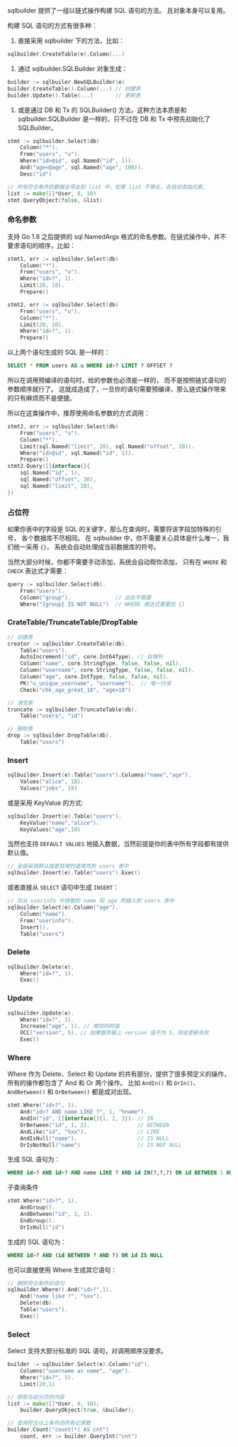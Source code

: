 sqlbuilder 提供了一组以链式操作构建 SQL 语句的方法。
且对象本身可以复用。

构建 SQL 语句的方式有很多种：

1. 直接采用 sqlbuilder 下的方法，比如：

```go
sqlbuilder.CreateTable(e).Column(...)
```

1. 通过 sqlbuilder.SQLBuilder 对象生成：

```go
builder := sqlbuiler.NewSQLBuilder(e)
builder.CreateTable().Column(...) // 创建表
builder.Update().Table(...)       // 更新表
```

1. 或是通过 DB 和 Tx 的 SQLBuilder() 方法，这种方法本质是和 sqlbuilder.SQLBuilder
是一样的，只不过在 DB 和 Tx 中预先初始化了 SQLBuilder。

```go
stmt := sqlbuilder.Select(db)
    Column("*").
    From("users", "u").
    Where("id>@id", sql.Named("id", 1)).
    And("age<@age", sql.Named("age", 100)).
    Desc("id")

// 所有符合条件的数据会导出到 list 中，如果 list 不够长，会自动添加元素。
list := make([]*User, 0, 10)
stmt.QueryObject(false, &list)
```

### 命名参数

支持 Go 1.8 之后提供的 sql.NamedArgs 格式的命名参数。在链式操作中，并不要求语句的顺序，比如：

```go
stmt1, err := sqlbuilder.Select(db)
    Column("*").
    From("users", "u").
    Where("id>?", 1).
    Limit(20, 10).
    Prepare()

stmt2, err := sqlbuilder.Select(db)
    From("users", "u").
    Column("*").
    Limit(20, 10).
    Where("id>?", 1).
    Prepare()
```

以上两个语句生成的 SQL 是一样的：

```sql
SELECT * FROM users AS u WHERE id>? LIMIT ? OFFSET ?
```

所以在调用预编译的语句时，给的参数也必须是一样的，
而不是按照链式语句的参数顺序就行了。
这就成造成了，一旦你的语句需要预编译，那么链式操作带来的只有麻烦而不是便捷。

所以在这类操作中，推荐使用命名参数的方式调用：

```go
stmt2, err := sqlbuilder.Select(db)
    From("users", "u").
    Column("*").
    Limit(sql.Named("limit", 20), sql.Named("offset", 10)).
    Where("id>@id", sql.Named("id", 1)).
    Prepare()
stmt2.Query([]interface{}{
    sql.Named("id", 1),
    sql.Named("offset", 30),
    sql.Named("limit", 20),
})
```

### 占位符

如果你表中的字段是 SQL 的关键字，那么在查询时，需要将该字段加特殊的引号，
各个数据库不尽相同。
在 sqlbuilder 中，你不需要关心具体是什么唯一，我们统一采用 `{}`，
系统会自动处理成当前数据库的符号。

当然大部分时候，你都不需要手动添加，系统会自动帮你添加，
只有在 `WHERE` 和 `CHECK` 表达式才需要：

```go
query := sqlbuilder.Select(db).
    From("users").
    Column("group").              // 此处不需要
    Where("{group} IS NOT NULL")  // WHERE 表达式需要加 {}
```

### CrateTable/TruncateTable/DropTable

```go
// 创建表
creator := sqlbuilder.CreateTable(db).
    Table("users").
    AutoIncrement("id", core.Int64Type). // 自增列
    Column("name", core.StringType, false, false, nil).
    Column("username", core.StringType, false, false, nil).
    Column("age", core.IntType, false, false, nil).
    PK("u_unique_username", "username").  // 唯一约束
    Check("chk_age_great_18", "age>18")

// 清空表
truncate := sqlbuilder.TruncateTable(db).
    Table("users", "id")

// 删除表
drop := sqlbuilder.DropTable(db).
    Table("users")
```

### Insert

```go
sqlbuilder.Insert(e).Table("users").Columns("name","age").
    Values("alice", 18).
    Values("jobs", 19)

```

或是采用 KeyValue 的方式:

```go
sqlbuilder.Insert(e).Table("users").
    KeyValue("name","alice").
    KeyValues("age",18)
```

当然也支持 `DEFAULT VALUES` 地插入数据，当然前提是你的表中所有字段都有提供默认值。

```go
// 全部采用默认或是自增的值填充到 users 表中
sqlbuilder.Insert(e).Table("users").Exec()
```

或者直接从 `SELECT` 语句中生成 `INSERT`：

```go
// 将从 userinfo 中获取的 name 和 age 列插入到 users 表中
sqlbuilder.Select(e).Column("age").
    Column("name").
    From("userinfo").
    Insert().
    Table("users")
```

### Delete

```go
sqlbuilder.Delete(e).
    Where("id=?", 1).
    Exec()
```

### Update

```go
sqlbuilder.Update(e).
    Where("id=?", 1).
    Increase("age", 1). // 增加列的值
    OCC("version", 5). // 如果服务器上 version 值不为 5，则会更新失败
    Exec()
```

### Where

Where 作为 Delete、Select 和 Update 的共有部分，提供了很多预定义的操作，
所有的操作都包含了 And 和 Or 两个操作。
比如 `AndIn()` 和 `OrIn()`、`AndBetween()` 和 `OrBetween()` 都是成对出现。

```go
stmt.Where("id>?", 1).
    And("id>? AND name LIKE ?", 1, "%name").
    AndIn("id", []interface{}{1, 2, 3}). // IN
    OrBetween("id", 1, 2).               // BETWEEN
    AndLike("id", "%xx").                // LIKE
    AndIsNull("name").                   // IS NULL
    OrIsNotNull("name")                  // IS NOT NULL
```

生成 SQL 语句为：

```sql
WHERE id>? AND id>? AND name LIKE ? AND id IN(?,?,?) OR id BETWEEN 1 AND 2 AND id LIKE ? AND name IS NULL OR name IS NOT NULL
```

子查询条件

```go
stmt.Where("id>?", 1).
    AndGroup().
    AndBetween("id", 1, 2).
    EndGroup().
    OrIsNull("id")
```

生成的 SQL 语句为：

```sql
WHERE id>? AND (id BETWEEN ? AND ?) OR id IS NULL
```

也可以直接使用 Where 生成其它语句：

```go
// 删除符合条件的语句
sqlbuilder.Where().And("id>?",1).
    And("name like ?", "%xx").
    Delete(db).
    Table("users").
    Exec()
```

### Select

Select 支持大部分标准的 SQL 语句，对调用顺序没要求。

```go
builder := sqlbuilder.Select(e).Column("id").
    Columns("username as name", "age").
    Where("id=?", 5).
    Limit(20,1)

// 获取当前分页的内容
list := make([]*User, 0, 10);
    builder.QueryObject(true, &builder);

// 查询符合以上条件的所有记录数
builder.Count("count(*) AS cnt")
    count, err := builder.QueryInt("cnt")
```
